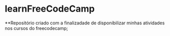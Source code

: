 # learnFreeCodeCamp

**Repositório criado com a finalizadade de disponibilizar minhas atividades nos cursos do freecodecamp;
